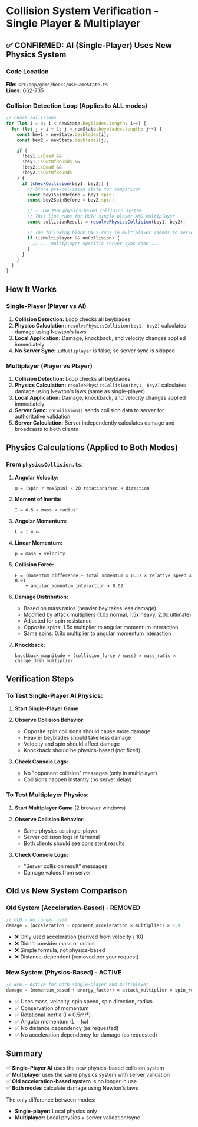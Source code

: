 # Collision System Verification - Single Player & Multiplayer

## ✅ CONFIRMED: AI (Single-Player) Uses New Physics System

### Code Location

**File:** `src/app/game/hooks/useGameState.ts`  
**Lines:** 662-735

### Collision Detection Loop (Applies to ALL modes)

```typescript
// Check collisions
for (let i = 0; i < newState.beyblades.length; i++) {
  for (let j = i + 1; j < newState.beyblades.length; j++) {
    const bey1 = newState.beyblades[i];
    const bey2 = newState.beyblades[j];

    if (
      !bey1.isDead &&
      !bey1.isOutOfBounds &&
      !bey2.isDead &&
      !bey2.isOutOfBounds
    ) {
      if (checkCollision(bey1, bey2)) {
        // Store pre-collision state for comparison
        const bey1SpinBefore = bey1.spin;
        const bey2SpinBefore = bey2.spin;

        // ✅ Use NEW physics-based collision system
        // This line runs for BOTH single-player AND multiplayer
        const collisionResult = resolvePhysicsCollision(bey1, bey2);

        // The following block ONLY runs in multiplayer (sends to server)
        if (isMultiplayer && onCollision) {
          // ... multiplayer-specific server sync code ...
        }
      }
    }
  }
}
```

## How It Works

### Single-Player (Player vs AI)

1. **Collision Detection:** Loop checks all beyblades
2. **Physics Calculation:** `resolvePhysicsCollision(bey1, bey2)` calculates damage using Newton's laws
3. **Local Application:** Damage, knockback, and velocity changes applied immediately
4. **No Server Sync:** `isMultiplayer` is false, so server sync is skipped

### Multiplayer (Player vs Player)

1. **Collision Detection:** Loop checks all beyblades
2. **Physics Calculation:** `resolvePhysicsCollision(bey1, bey2)` calculates damage using Newton's laws (same as single-player)
3. **Local Application:** Damage, knockback, and velocity changes applied immediately
4. **Server Sync:** `onCollision()` sends collision data to server for authoritative validation
5. **Server Calculation:** Server independently calculates damage and broadcasts to both clients

## Physics Calculations (Applied to Both Modes)

### From `physicsCollision.ts`:

1. **Angular Velocity:**

   ```
   ω = (spin / maxSpin) × 20 rotations/sec × direction
   ```

2. **Moment of Inertia:**

   ```
   I = 0.5 × mass × radius²
   ```

3. **Angular Momentum:**

   ```
   L = I × ω
   ```

4. **Linear Momentum:**

   ```
   p = mass × velocity
   ```

5. **Collision Force:**

   ```
   F = (momentum_difference + total_momentum × 0.3) × relative_speed × 0.01
       + angular_momentum_interaction × 0.02
   ```

6. **Damage Distribution:**

   - Based on mass ratios (heavier bey takes less damage)
   - Modified by attack multipliers (1.0x normal, 1.5x heavy, 2.0x ultimate)
   - Adjusted for spin resistance
   - Opposite spins: 1.5x multiplier to angular momentum interaction
   - Same spins: 0.8x multiplier to angular momentum interaction

7. **Knockback:**
   ```
   knockback_magnitude = (collision_force / mass) × mass_ratio × charge_dash_multiplier
   ```

## Verification Steps

### To Test Single-Player AI Physics:

1. **Start Single-Player Game**
2. **Observe Collision Behavior:**

   - Opposite spin collisions should cause more damage
   - Heavier beyblades should take less damage
   - Velocity and spin should affect damage
   - Knockback should be physics-based (not fixed)

3. **Check Console Logs:**
   - No "opponent collision" messages (only in multiplayer)
   - Collisions happen instantly (no server delay)

### To Test Multiplayer Physics:

1. **Start Multiplayer Game** (2 browser windows)
2. **Observe Collision Behavior:**

   - Same physics as single-player
   - Server collision logs in terminal
   - Both clients should see consistent results

3. **Check Console Logs:**
   - "Server collision result" messages
   - Damage values from server

## Old vs New System Comparison

### Old System (Acceleration-Based) - REMOVED

```typescript
// OLD - No longer used
damage = (acceleration + opponent_acceleration × multiplier) × 0.9
```

- ❌ Only used acceleration (derived from velocity / 10)
- ❌ Didn't consider mass or radius
- ❌ Simple formula, not physics-based
- ❌ Distance-dependent (removed per your request)

### New System (Physics-Based) - ACTIVE

```typescript
// NEW - Active for both single-player and multiplayer
damage = (momentum_based + energy_factor) × attack_multiplier × spin_resistance
```

- ✅ Uses mass, velocity, spin speed, spin direction, radius
- ✅ Conservation of momentum
- ✅ Rotational inertia (I = 0.5mr²)
- ✅ Angular momentum (L = Iω)
- ✅ No distance dependency (as requested)
- ✅ No acceleration dependency for damage (as requested)

## Summary

✅ **Single-Player AI** uses the new physics-based collision system  
✅ **Multiplayer** uses the same physics system with server validation  
✅ **Old acceleration-based system** is no longer in use  
✅ **Both modes** calculate damage using Newton's laws

The only difference between modes:

- **Single-player:** Local physics only
- **Multiplayer:** Local physics + server validation/sync

